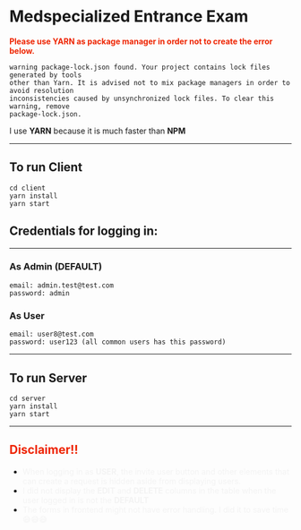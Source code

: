# Medspecialized Entrance Exam

**<span style="color: #EE2400">Please use YARN as package manager in order not to create the error below.</span>**

```
warning package-lock.json found. Your project contains lock files generated by tools
other than Yarn. It is advised not to mix package managers in order to avoid resolution
inconsistencies caused by unsynchronized lock files. To clear this warning, remove
package-lock.json.
```

I use **YARN** because it is much faster than **NPM**

---

## **To run Client**

```
cd client
yarn install
yarn start
```

## Credentials for logging in:

---

### **As Admin (DEFAULT)**

```
email: admin.test@test.com
password: admin
```

### **As User**

```
email: user8@test.com
password: user123 (all common users has this password)
```

---

## **To run Server**

```
cd server
yarn install
yarn start
```

---

## <span style="color: #EE2400">Disclaimer!!</span>

- <span style="color: #f2f2f2f2">When logging in as **USER**, the invite user button and other elements that can create a request is hidden aside from displaying users.</span>
- <span style="color: #f2f2f2f2">I did not display the **EDIT** and **DELETE** columns in the table when the user logged in is not the **DEFAULT**</span>
- <span style="color: #f2f2f2f2">The forms in frontend might not have error handling. I did it to save time 😅😅😅</span>

